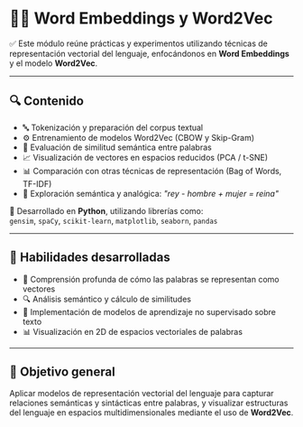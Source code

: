 # 🧠📌 Word Embeddings y Word2Vec

✅ Este módulo reúne prácticas y experimentos utilizando técnicas de representación vectorial del lenguaje, enfocándonos en **Word Embeddings** y el modelo **Word2Vec**.

---

## 🔍 Contenido

- 🔤 Tokenización y preparación del corpus textual  
- ⚙️ Entrenamiento de modelos Word2Vec (CBOW y Skip-Gram)  
- 📏 Evaluación de similitud semántica entre palabras  
- 📈 Visualización de vectores en espacios reducidos (PCA / t-SNE)  
- 📊 Comparación con otras técnicas de representación (Bag of Words, TF-IDF)  
- 🧠 Exploración semántica y analógica: *"rey - hombre + mujer = reina"*

🐍 Desarrollado en **Python**, utilizando librerías como:  
`gensim`, `spaCy`, `scikit-learn`, `matplotlib`, `seaborn`, `pandas`

---

## 🚀 Habilidades desarrolladas

- 🧠 Comprensión profunda de cómo las palabras se representan como vectores  
- 🔍 Análisis semántico y cálculo de similitudes  
- 🧪 Implementación de modelos de aprendizaje no supervisado sobre texto  
- 📊 Visualización en 2D de espacios vectoriales de palabras

---

## 🎯 Objetivo general

Aplicar modelos de representación vectorial del lenguaje para capturar relaciones semánticas y sintácticas entre palabras, y visualizar estructuras del lenguaje en espacios multidimensionales mediante el uso de **Word2Vec**.
